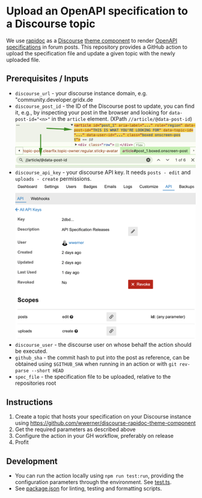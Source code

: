 # Upload an OpenAPI specification to a Discourse topic

We use [rapidoc](https://rapidocweb.com/) as a
[Discourse](https://discourse.org/)
[theme component](https://github.com/wwerner/discourse-rapidoc-theme-component)
to render [OpenAPI specifications](https://swagger.io/specification/) in forum
posts. This repository provides a GitHub action to upload the specification file
and update a given topic with the newly uploaded file.

## Prerequisites / Inputs

- `discourse_url` - your discourse instance domain, e.g.
  "community.developer.gridx.de
- `discourse_post_id` - the ID of the Discourse post to update, you can find it,
  e.g., by inspecting your post in the browser and looking for
  `data-post-id="<n>"` in the `article` element. (XPath
  `//article/@data-post-id`) ![Discourse Post ID](doc-post-id.png)
- `discourse_api_key` - your discourse API key. It needs `posts - edit` and
  `uploads - create` permissions.
  ![Discourse API Key](doc-discourse-api-key.png)
- `discourse_user` - the discourse user on whose behalf the action should be
  executed.
- `github_sha` - the commit hash to put into the post as reference, can be
  obtained using `$GITHUB_SHA` when running in an action or with
  `git rev-parse --short HEAD`
- `spec_file` - the specification file to be uploaded, relative to the
  repositories root

## Instructions

1. Create a topic that hosts your specification on your Discourse instance using
   https://github.com/wwerner/discourse-rapidoc-theme-component
2. Get the required parameters as described above
3. Configure the action in your GH workflow, preferably on release
4. Profit

## Development

- You can run the action locally using `npm run test:run`, providing the
  configuration parameters through the environment. See
  [test.ts](./src/test.ts).
- See [package.json](./package.json) for linting, testing and formatting
  scripts.
